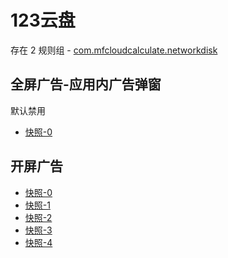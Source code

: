 # 123云盘

存在 2 规则组 - [com.mfcloudcalculate.networkdisk](/src/apps/com.mfcloudcalculate.networkdisk.ts)

## 全屏广告-应用内广告弹窗

默认禁用

- [快照-0](https://i.gkd.li/import/13546173)

## 开屏广告

- [快照-0](https://i.gkd.li/import/14018247)
- [快照-1](https://i.gkd.li/import/12846434)
- [快照-2](https://i.gkd.li/import/13059834)
- [快照-3](https://i.gkd.li/import/13259303)
- [快照-4](https://i.gkd.li/import/13695497)
